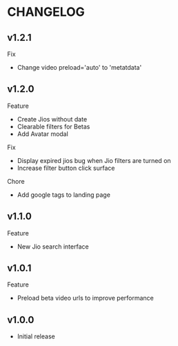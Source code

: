 # CHANGELOG

## v1.2.1

Fix
- Change video preload='auto' to 'metatdata'

## v1.2.0

Feature
- Create Jios without date
- Clearable filters for Betas
- Add Avatar modal

Fix
- Display expired jios bug when Jio filters are turned on
- Increase filter button click surface

Chore
- Add google tags to landing page

## v1.1.0

Feature

- New Jio search interface

## v1.0.1

Feature

- Preload beta video urls to improve performance

## v1.0.0

- Initial release
